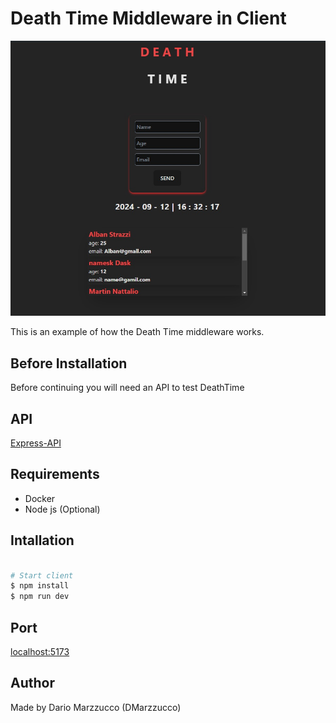 # Death Time Middleware in Client 

![Mi genial imagen](img/Example.jpg)

This is an example of how the Death Time middleware works.

## Before Installation

Before continuing you will need an API to test DeathTime

## API

[Express-API](http://localhost:5173)

## Requirements

* Docker
* Node js (Optional)


## Intallation

```bash 

# Start client
$ npm install
$ npm run dev
``` 

## Port

[localhost:5173](http://localhost:5173)

## Author

Made by Dario Marzzucco (DMarzzucco)

